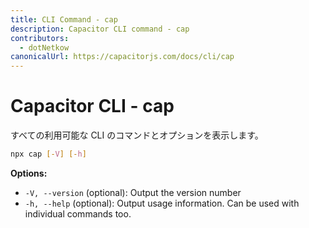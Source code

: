 ```yaml
---
title: CLI Command - cap
description: Capacitor CLI command - cap
contributors:
  - dotNetkow
canonicalUrl: https://capacitorjs.com/docs/cli/cap
---
```


# Capacitor CLI - cap

すべての利用可能な CLI のコマンドとオプションを表示します。

```bash
npx cap [-V] [-h]
```

<strong>Options:</strong>

- `-V, --version` (optional): Output the version number
- `-h, --help` (optional): Output usage information. Can be used with individual commands too.
